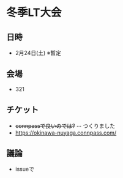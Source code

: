 # 冬季LT大会

## 日時

- 2月24日(土) ※暫定

## 会場

- 321

## チケット

- ~~connpassで良いのでは?~~
-- つくりました
- https://okinawa-nuyaga.connpass.com/

## 議論

- issueで
